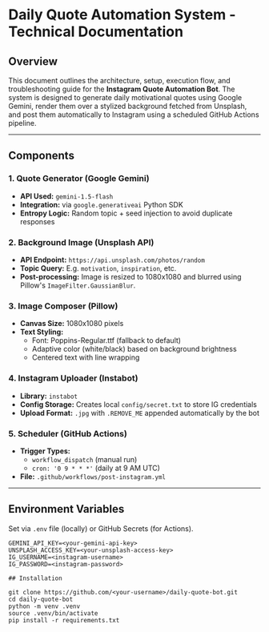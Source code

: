 # Daily Quote Automation System - Technical Documentation

## Overview
This document outlines the architecture, setup, execution flow, and troubleshooting guide for the **Instagram Quote Automation Bot**. The system is designed to generate daily motivational quotes using Google Gemini, render them over a stylized background fetched from Unsplash, and post them automatically to Instagram using a scheduled GitHub Actions pipeline.

---

## Components

### 1. Quote Generator (Google Gemini)
- **API Used:** `gemini-1.5-flash`
- **Integration:** via `google.generativeai` Python SDK
- **Entropy Logic:** Random topic + seed injection to avoid duplicate responses

### 2. Background Image (Unsplash API)
- **API Endpoint:** `https://api.unsplash.com/photos/random`
- **Topic Query:** E.g. `motivation`, `inspiration`, etc.
- **Post-processing:** Image is resized to 1080x1080 and blurred using Pillow's `ImageFilter.GaussianBlur`.

### 3. Image Composer (Pillow)
- **Canvas Size:** 1080x1080 pixels
- **Text Styling:**
  - Font: Poppins-Regular.ttf (fallback to default)
  - Adaptive color (white/black) based on background brightness
  - Centered text with line wrapping

### 4. Instagram Uploader (Instabot)
- **Library:** `instabot`
- **Config Storage:** Creates local `config/secret.txt` to store IG credentials
- **Upload Format:** `.jpg` with `.REMOVE_ME` appended automatically by the bot

### 5. Scheduler (GitHub Actions)
- **Trigger Types:**
  - `workflow_dispatch` (manual run)
  - `cron: '0 9 * * *'` (daily at 9 AM UTC)
- **File:** `.github/workflows/post-instagram.yml`

---

## Environment Variables
Set via `.env` file (locally) or GitHub Secrets (for Actions).

```env
GEMINI_API_KEY=<your-gemini-api-key>
UNSPLASH_ACCESS_KEY=<your-unsplash-access-key>
IG_USERNAME=<instagram-username>
IG_PASSWORD=<instagram-password>

## Installation

git clone https://github.com/<your-username>/daily-quote-bot.git
cd daily-quote-bot
python -m venv .venv
source .venv/bin/activate
pip install -r requirements.txt

